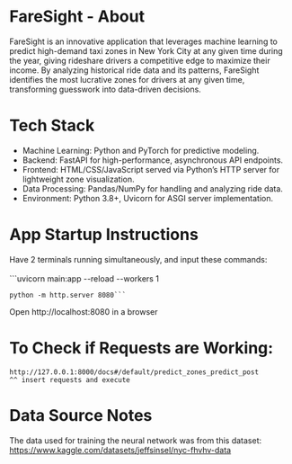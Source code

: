 # FareSight - About
FareSight is an innovative application that leverages machine learning to predict high-demand taxi zones in New York City at any given time during the year, giving rideshare drivers a competitive edge to maximize their income. By analyzing historical ride data and its patterns, FareSight identifies the most lucrative zones for drivers at any given time, transforming guesswork into data-driven decisions.

# Tech Stack
<ul>
  <li>Machine Learning: Python and PyTorch for predictive modeling.</li>
  <li>Backend: FastAPI for high-performance, asynchronous API endpoints.</li>
  <li>Frontend: HTML/CSS/JavaScript served via Python’s HTTP server for lightweight zone visualization.</li>
  <li>Data Processing: Pandas/NumPy for handling and analyzing ride data.</li>
  <li>Environment: Python 3.8+, Uvicorn for ASGI server implementation.</li>
</ul>

# App Startup Instructions
  Have 2 terminals running simultaneously, and input these commands:<br><br>
    ```uvicorn main:app --reload --workers 1
      
    python -m http.server 8080```
  
  Open http://localhost:8080 in a browser

# To Check if Requests are Working:
    http://127.0.0.1:8000/docs#/default/predict_zones_predict_post
    ^^ insert requests and execute

# Data Source Notes
The data used for training the neural network was from this dataset: https://www.kaggle.com/datasets/jeffsinsel/nyc-fhvhv-data
